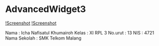 # AdvancedWidget3

[!Screenshot](https://github.com/ichanafisah/AdvancedWidget3/blob/master/IchaNafisatulkhumairoh_Advanced%20Widget03.jpeg)
[!Screenshot](https://github.com/ichanafisah/AdvancedWidget3/blob/master/IchaNafisatulkhumairoh_Advanced%20Widget3.jpeg)

Nama          : Icha Nafisatul Khumairoh
Kelas         : XI RPL 3
No.urut       : 13
NIS           : 4721
Nama Sekolah  : SMK Telkom Malang
